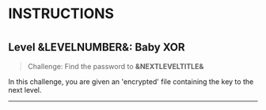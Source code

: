 # INSTRUCTIONS
#
## Level &LEVELNUMBER&: Baby XOR

> Challenge: Find the password to **&NEXTLEVELTITLE&**

In this challenge, you are given an 'encrypted' file containing the key to the
next level.

---
